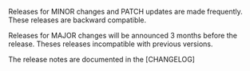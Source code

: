 Releases for MINOR changes and PATCH updates are made frequently. These releases are backward compatible. 

Releases for MAJOR changes will be announced 3 months before the release. Theses releases incompatible with previous versions.

The release notes are documented in the [CHANGELOG]
